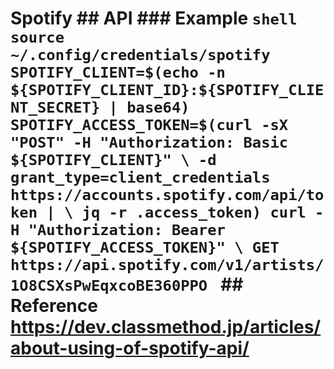 # Spotify ## API ### Example ```shell source ~/.config/credentials/spotify SPOTIFY_CLIENT=$(echo -n ${SPOTIFY_CLIENT_ID}:${SPOTIFY_CLIENT_SECRET} | base64) SPOTIFY_ACCESS_TOKEN=$(curl -sX "POST" -H "Authorization: Basic ${SPOTIFY_CLIENT}" \ -d grant_type=client_credentials https://accounts.spotify.com/api/token | \ jq -r .access_token) curl -H "Authorization: Bearer ${SPOTIFY_ACCESS_TOKEN}" \ GET https://api.spotify.com/v1/artists/1O8CSXsPwEqxcoBE360PPO ``` ## Reference <https://dev.classmethod.jp/articles/about-using-of-spotify-api/>

